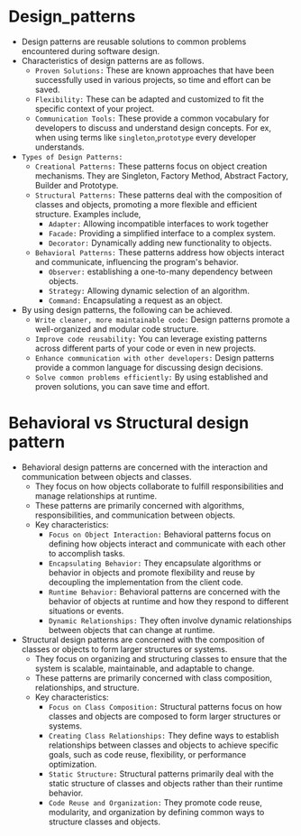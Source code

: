 # Design_patterns
- Design patterns are reusable solutions to common problems encountered during software design.
- Characteristics of design patterns are as follows.
  - `Proven Solutions:` These are known approaches that have been successfully used in various projects, so time and effort can be saved.
  - `Flexibility:` These can be adapted and customized to fit the specific context of your project.
  - `Communication Tools:` These provide a common vocabulary for developers to discuss and understand design concepts. For ex, when using 
    terms like `singleton`,`prototype` every developer understands.
 - `Types of Design Patterns:`
   - `Creational Patterns:` These patterns focus on object 
     creation mechanisms. They are Singleton, Factory Method, Abstract Factory, Builder and Prototype.
   - `Structural Patterns:` These patterns deal with the 
     composition of classes and objects, promoting a more flexible and efficient structure. Examples include, 
     - `Adapter:` Allowing incompatible interfaces to work together
     - `Facade:` Providing a simplified interface to a complex system.
     - `Decorator:` Dynamically adding new functionality to objects.
   - `Behavioral Patterns:` These patterns address how objects interact and communicate, influencing the program's behavior.
     - `Observer:` establishing a one-to-many dependency between objects.
     - `Strategy:` Allowing dynamic selection of an algorithm.
     - `Command:` Encapsulating a request as an object.
- By using design patterns, the following can be achieved.
  - `Write cleaner, more maintainable code:` Design patterns promote a well-organized and modular code structure.
  - `Improve code reusability:` You can leverage existing patterns across different parts of your code or even in new projects.
  - `Enhance communication with other developers:` Design patterns provide a common language for discussing design decisions.
  - `Solve common problems efficiently:` By using established and proven solutions, you can save time and effort.     

# Behavioral vs Structural design pattern
- Behavioral design patterns are concerned with the interaction and communication between objects and classes. 
  - They focus on how objects collaborate to fulfill responsibilities and manage relationships at runtime. 
  - These patterns are primarily concerned with algorithms, responsibilities, and communication between objects.
  - Key characteristics:
    - `Focus on Object Interaction:` Behavioral patterns focus on defining how objects interact and communicate with each other to 
      accomplish tasks.
    - `Encapsulating Behavior:` They encapsulate algorithms or behavior in objects and promote flexibility and reuse by decoupling the 
      implementation from the client code.
    - `Runtime Behavior:` Behavioral patterns are concerned with the behavior of objects at runtime and how they respond to different 
      situations or events.
    - `Dynamic Relationships:` They often involve dynamic relationships between objects that can change at runtime.
- Structural design patterns are concerned with the composition of classes or objects to form larger structures or systems.
  - They focus on organizing and structuring classes to ensure that the system is scalable, maintainable, and adaptable to change.
  - These patterns are primarily concerned with class composition, relationships, and structure.
  - Key characteristics:
    - `Focus on Class Composition:` Structural patterns focus on how classes and objects are composed to form larger structures or systems.
    - `Creating Class Relationships:` They define ways to establish relationships between classes and objects to achieve specific goals, 
      such as code reuse, flexibility, or performance optimization.
    - `Static Structure:` Structural patterns primarily deal with the static structure of classes and objects rather than their runtime   
      behavior.
    - `Code Reuse and Organization:` They promote code reuse, modularity, and organization by defining common ways to structure classes and 
      objects.
